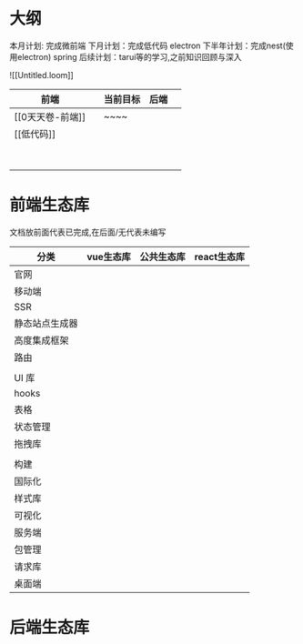# 大纲

本月计划: 完成微前端
下月计划：完成低代码 electron
下半年计划：完成nest(使用electron) spring
后续计划：tarui等的学习,之前知识回顾与深入

![[Untitled.loom]]

| 前端          |     | 当前目标 | 后端  |     |
| ----------- | --- | ---- | --- | --- |
| [[0天天卷-前端]] |     | ~~~~ |     |     |
| [[低代码]]     |     |      |     |     |
|             |     |      |     |     |
|             |     |      |     |     |
|             |     |      |     |     |
|             |     |      |     |     |
|             |     |      |     |     |
|             |     |      |     |     |
|             |     |      |     |     |
|             |     |      |     |     |


# 前端生态库

文档放前面代表已完成,在后面/无代表未编写

| 分类      | vue生态库 | 公共生态库 | react生态库 |
| ------- | ------ | ----- | -------- |
| 官网      |        |       |          |
| 移动端     |        |       |          |
| SSR     |        |       |          |
| 静态站点生成器 |        |       |          |
| 高度集成框架  |        |       |          |
| 路由      |        |       |          |
|         |        |       |          |
| UI 库    |        |       |          |
| hooks   |        |       |          |
| 表格      |        |       |          |
| 状态管理    |        |       |          |
| 拖拽库     |        |       |          |
|         |        |       |          |
| 构建      |        |       |          |
| 国际化     |        |       |          |
| 样式库     |        |       |          |
| 可视化     |        |       |          |
| 服务端     |        |       |          |
| 包管理     |        |       |          |
| 请求库     |        |       |          |
| 桌面端     |        |       |          |


# 后端生态库